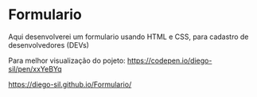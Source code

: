 # Formulario
Aqui desenvolverei um formulario usando HTML e CSS, para cadastro de desenvolvedores (DEVs)
 
Para melhor visualização do pojeto:
https://codepen.io/diego-sil/pen/xxYeBYq

https://diego-sil.github.io/Formulario/

